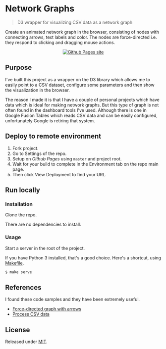 # Network Graphs
> D3 wrapper for visualizing CSV data as a network graph

Create an animated network graph in the browser, consisting of nodes with connecting arrows, text labels and color. The nodes are force-directed i.e. they respond to clicking and dragging mouse actions.

<div align="center">
  
[![Github Pages site](https://img.shields.io/badge/site-Github%20Pages-blue?style=for-the-badge)](https://michaelcurrin.github.io/network-graphs/)

</div>


## Purpose

I've built this project as a wrapper on the D3 library which allows me to easily point to a CSV dataset, configure some parameters and then show the visualization in the browser.

The reason I made it is that I have a couple of personal projects which have data which is ideal for making network graphs. But this type of graph is not often found in the dashboard tools I've used. Although there is one in Google Fusion Tables which reads CSV data and can be easily configured, unfortunately Google is retiring that system.


## Deploy to remote environment

1. Fork project.
2. Go to Settings of the repo.
3. Setup on _Github Pages_ using `master` and project root.
4. Wait for your build to complete in the Environment tab on the repo main page. 
5. Then click View Deployment to find your URL.


## Run locally

### Installation

Clone the repo.

There are no dependencies to install.

### Usage

Start a server in the root of the project.

If you have Python 3 installed, that's a good choice. Here's a shortcut, using [Makefile](/Makefile).

```sh
$ make serve
```


## References

I found these code samples and they have been extremely useful.

- [Force-directed graph with arrows](http://bl.ocks.org/jhb/5955887)
- [Process CSV data](https://bl.ocks.org/mbostock/2949937)


## License

Released under [MIT](/LICENSE).
